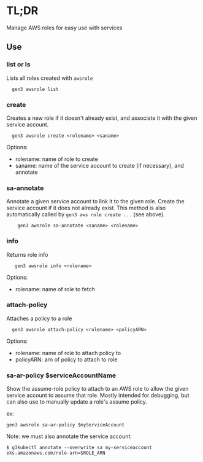 # TL;DR

Manage AWS roles for easy use with services

## Use

### list or ls

Lists all roles created with `awsrole`
```
  gen3 awsrole list
```

### create 

Creates a new role if it doesn't already exist, and associate it with the given
service account.
```
  gen3 awsrole create <rolename> <saname>
```
Options:
  - rolename: name of role to create
  - saname: name of the service account to create (if necessary), and annotate

### sa-annotate

Annotate a given service account to link it to the given role.
Create the service account if it does not already exist.
This method is also automatically called by `gen3 aws role create ...` (see above).
```
    gen3 awsrole sa-annotate <saname> <rolename>
```

### info

Returns role info
```
   gen3 awsrole info <rolename>
```
Options:
  - rolename: name of role to fetch

### attach-policy

Attaches a policy to a role
```
  gen3 awsrole attach-policy <rolename> <policyARN>
```
Options:
  - rolename: name of role to attach policy to
  - policyARN: arn of policy to attach to role


### sa-ar-policy $serviceAccountName

Show the assume-role policy to attach to an AWS role to allow
the given service account to assume that role.
Mostly intended for debugging, but can also use to manually
update a role's assume policy.

ex:
```
gen3 awsrole sa-ar-policy $myServiceAccount
```

Note: we must also annotate the service account:
```
$ g3kubectl annotate --overwrite sa my-serviceaccount eks.amazonaws.com/role-arn=$ROLE_ARN
```

